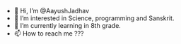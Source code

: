 - 👋 Hi, I’m @AayushJadhav
- 👀 I’m interested in Science, programming and Sanskrit.
- 🌱 I’m currently learning in 8th grade.
- 📫 How to reach me ???

<!---
AayushJadhav/AayushJadhav is a ✨ special ✨ repository because its `README.md` (this file) appears on your GitHub profile.
You can click the Preview link to take a look at your changes.
--->
